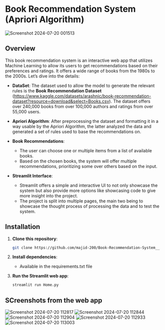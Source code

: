 # Book Recommendation System (Apriori Algorithm)

![Screenshot 2024-07-20 001513](https://github.com/user-attachments/assets/89ddbbb7-619d-45ad-a949-6f90f68785ce)

## Overview

This book recommendation system is an interactive web app that utilizes Machine Learning to allow its users to get recommendations based on their preferences and ratings. It offers a wide range of books from the 1980s to the 2000s. Let’s dive into the details:

- **DataSet**: The dataset used to allow the model to generate the relevant rules is the **Book Recommendation Dataset** (https://www.kaggle.com/datasets/arashnic/book-recommendation-dataset?resource=download&select=Books.csv). The dataset offers over 240,000 books from over 100,000 authors and ratings from over 55,000 users.

- **Apriori Algorithm**: After preprocessing the dataset and formatting it in a way usable by the Apriori Algorithm, the latter analyzed the data and generated a set of rules used to base the recommendations on.
  
- **Book Recommendations**:
  - The user can choose one or multiple items from a list of available books.
  - Based on the chosen books, the system will offer multiple recommendations, prioritizing some over others based on the input.

- **Streamlit Interface**:
  - Streamlit offers a simple and interactive UI to not only showcase the system but also provide more options like showcasing code to give more insight into the project.
  - The project is split into multiple pages, the main two being to showcase the thought process of processing the data and to test the system.

## Installation

1. **Clone this repository**:
   ```bash
   git clone https://github.com/majid-200/Book-Recommendation-System__Apriori-Algorithm__.git
   
2. **Install dependencies**:
   - Available in the requirements.txt file
    
3. **Run the Streamlit web app**:
   ```bash
   streamlit run Home.py

## SCreenshots from the web app

![Screenshot 2024-07-20 112817](https://github.com/user-attachments/assets/fdbf1623-4dfb-4545-8a1f-e5ca4911d24f)
![Screenshot 2024-07-20 112844](https://github.com/user-attachments/assets/4dfae6ac-b76b-442f-b69b-67a4885c0a17)
![Screenshot 2024-07-20 112904](https://github.com/user-attachments/assets/7417f7c0-ec48-4e59-9210-aac49315ecce)
![Screenshot 2024-07-20 112933](https://github.com/user-attachments/assets/2367ef4b-e9e7-4e29-9e53-d28b04514694)
![Screenshot 2024-07-20 113003](https://github.com/user-attachments/assets/4d6ab364-1e23-4a05-b67c-1b40259c4ceb)
